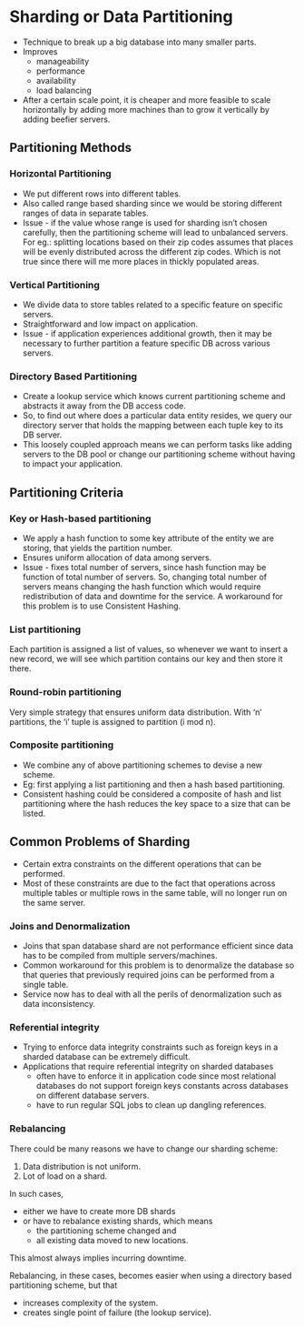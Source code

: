 # Sharding or Data Partitioning

* Technique to break up a big database into many smaller parts.
* Improves
  * manageability
  * performance
  * availability
  * load balancing
* After a certain scale point, it is cheaper and more feasible to scale horizontally by adding more machines than to grow it vertically by adding beefier servers.

## Partitioning Methods

### Horizontal Partitioning

* We put different rows into different tables.
* Also called range based sharding since we would be storing different ranges of data in separate tables.
* Issue - if the value whose range is used for sharding isn’t chosen carefully, then the partitioning scheme will lead to unbalanced servers. For eg.: splitting locations based on their zip codes assumes that places will be evenly distributed across the different zip codes. Which is not true since there will me more places in thickly populated areas.

### Vertical Partitioning

* We divide data to store tables related to a specific feature on specific servers.
* Straightforward and low impact on application.
* Issue - if application experiences additional growth, then it may be necessary to further partition a feature specific DB across various servers.

### Directory Based Partitioning

* Create a lookup service which knows current partitioning scheme and abstracts it away from the DB access code.
* So, to find out where does a particular data entity resides, we query our directory server that holds the mapping between each tuple key to its DB server.
* This loosely coupled approach means we can perform tasks like adding servers to the DB pool or change our partitioning scheme without having to impact your application.

## Partitioning Criteria

### Key or Hash-based partitioning

* We apply a hash function to some key attribute of the entity we are storing, that yields the partition number.
* Ensures uniform allocation of data among servers.
* Issue - fixes total number of servers, since hash function may be function of total number of servers. So, changing total number of servers means changing the hash function which would require redistribution of data and downtime for the service. A workaround for this problem is to use Consistent Hashing.

### List partitioning

Each partition is assigned a list of values, so whenever we want to insert a new record, we will see which partition contains our key and then store it there.

### Round-robin partitioning

Very simple strategy that ensures uniform data distribution. With ‘n’ partitions, the ‘i’ tuple is assigned to partition (i mod n).

### Composite partitioning

* We combine any of above partitioning schemes to devise a new scheme.
* Eg: first applying a list partitioning and then a hash based partitioning.
* Consistent hashing could be considered a composite of hash and list partitioning where the hash reduces the key space to a size that can be listed.

## Common Problems of Sharding

* Certain extra constraints on the different operations that can be performed.
* Most of these constraints are due to the fact that operations across multiple tables or multiple rows in the same table, will no longer run on the same server.

### Joins and Denormalization

* Joins that span database shard are not performance efficient since data has to be compiled from multiple servers/machines.
* Common workaround for this problem is to denormalize the database so that queries that previously required joins can be performed from a single table.
* Service now has to deal with all the perils of denormalization such as data inconsistency.

### Referential integrity

* Trying to enforce data integrity constraints such as foreign keys in a sharded database can be extremely difficult.
* Applications that require referential integrity on sharded databases
  * often have to enforce it in application code since most relational databases do not support foreign keys constants across databases on different database servers.
  * have to run regular SQL jobs to clean up dangling references.

### Rebalancing

There could be many reasons we have to change our sharding scheme:

1. Data distribution is not uniform.
1. Lot of load on a shard.

In such cases,

* either we have to create more DB shards
* or have to rebalance existing shards, which means
  * the partitioning scheme changed and
  * all existing data moved to new locations.

This almost always implies incurring downtime.

Rebalancing, in these cases, becomes easier when using a directory based partitioning scheme, but that

* increases complexity of the system.
* creates single point of failure (the lookup service).